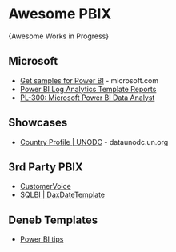 # Awesome PBIX
{Awesome Works in Progress}


## Microsoft
* [Get samples for Power BI](https://learn.microsoft.com/en-us/power-bi/create-reports/sample-datasets) - microsoft.com
* [Power BI Log Analytics Template Reports](https://github.com/microsoft/PowerBI-LogAnalytics-Template-Reports)
* [PL-300: Microsoft Power BI Data Analyst](https://github.com/MicrosoftLearning/PL-300-Microsoft-Power-BI-Data-Analyst)

## Showcases
* [Country Profile | UNODC](https://dataunodc.un.org/content/country-list) - dataunodc.un.org

## 3rd Party PBIX
* [CustomerVoice](https://github.com/CustomerVoice/PowerBI) 
* [SQLBI | DaxDateTemplate](https://github.com/sql-bi/DaxDateTemplate)

## Deneb Templates
* [Power BI tips](https://github.com/PowerBI-tips/Deneb-Templates/tree/main)

